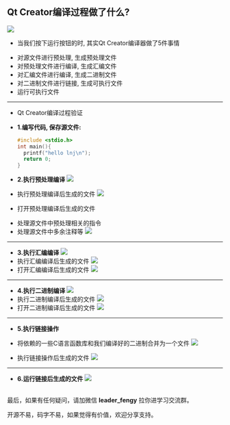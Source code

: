 ## Qt Creator编译过程做了什么?

![](https://img-blog.csdnimg.cn/img_convert/68665a597da91a563b24cf3787665031.png)

- 当我们按下运行按钮的时, 其实Qt Creator编译器做了5件事情

+ 对源文件进行预处理, 生成预处理文件
+ 对预处理文件进行编译, 生成汇编文件
+ 对汇编文件进行编译, 生成二进制文件
+ 对二进制文件进行链接, 生成可执行文件
+ 运行可执行文件

---

- Qt Creator编译过程验证

+ **1.编写代码, 保存源文件:**

  ```c
  #include <stdio.h>
  int main(){
    printf("hello lnj\n");
    return 0;
  }
  ```

- **2.执行预处理编译**
  ![](https://img-blog.csdnimg.cn/img_convert/2af92e78efb66b239f4ca96a99c6e228.png)

- 执行预处理编译后生成的文件
  ![](https://img-blog.csdnimg.cn/img_convert/362d51ee291b27f51140908a7244f463.png)

- 打开预处理编译后生成的文件

* 处理源文件中预处理相关的指令
* 处理源文件中多余注释等
  ![](https://img-blog.csdnimg.cn/img_convert/85fd0abb9c2aab02e1c4563bc1ec9ef8.png)

---

-  **3.执行汇编编译**
   ![](https://img-blog.csdnimg.cn/img_convert/4fd0ccaf482c9cc55f01e765c417cf5e.png)
-  执行汇编编译后生成的文件
   ![](https://img-blog.csdnimg.cn/img_convert/a4c1f0baf9e24d3048dca3b46d6b466c.png)
-  打开汇编编译后生成的文件
   ![](https://img-blog.csdnimg.cn/img_convert/6f772a00140c7cf1676c8c20eb29a2e4.png)

---

-  **4.执行二进制编译**
   ![](https://img-blog.csdnimg.cn/img_convert/35f2d59e43f7964b22a3bce00ac0b704.png)
-  执行二进制编译后生成的文件
   ![](https://img-blog.csdnimg.cn/img_convert/7869895f908c7b3527c3f8421852a3fd.png)
-  打开二进制编译后生成的文件
   ![](https://img-blog.csdnimg.cn/img_convert/aff25b0d0e698d8790b640cb1acc332e.png)

---

- **5.执行链接操作**

* 将依赖的一些C语言函数库和我们编译好的二进制合并为一个文件
  ![](https://img-blog.csdnimg.cn/img_convert/b0f09e30dd95ab87c87a5b3a8568bdf9.png)

- 执行链接操作后生成的文件
  ![](https://img-blog.csdnimg.cn/img_convert/6a20b54e83c2e2973ef46bd0cc015b72.png)

---

-  **6.运行链接后生成的文件**
   ![](https://img-blog.csdnimg.cn/img_convert/c336c50cce49b91c0088449099ebeb88.png)

## 

最后，如果有任何疑问，请加微信 **leader_fengy** 拉你进学习交流群。

开源不易，码字不易，如果觉得有价值，欢迎分享支持。
